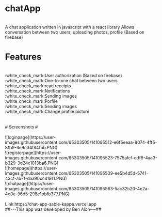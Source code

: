 # chatApp
 <br/>
 A chat application written in javascript with a react library
Allows conversation between two users, uploading photos, profile
(Based on firebase)
<br/>

 # Features #
 
 
 <br/>
:white_check_mark:User authorization (Based on firebase)
 <br/>
:white_check_mark:One-to-one chat between two users
 <br/>
:white_check_mark:read receipts
 <br/>
:white_check_mark:Notifications
 <br/>
:white_check_mark:Sending images
 <br/>
 :white_check_mark:Porfile
 <br/>
:white_check_mark:Sending images
 <br/>
 :white_check_mark:Change profile picture
 <br/>
 
 <br/>
 <br/>
 # Screenshots #
 
  <br/>
   <br/>
 ![loginpage](https://user-images.githubusercontent.com/65303505/141095512-e6f5eeaa-8074-4ff5-8fb9-6e9c34f84f5b.PNG)
  <br/>
  ![registerpage](https://user-images.githubusercontent.com/65303505/141095523-7575afcf-cdf8-4aa3-b329-3d24c1013ba6.PNG)
   <br/>
![homepage](https://user-images.githubusercontent.com/65303505/141095539-ee5b4d5d-5741-43cf-ab7f-daa90cc41911.PNG)
 <br/>
 ![chatpage](https://user-images.githubusercontent.com/65303505/141095563-5ac32b20-4e2a-4e0e-96d5-298c1bbfb377.PNG)
 
  <br/>
   <br/>
   Link:https://chat-app-sable-kappa.vercel.app
   
  <br/>
  ##---This app was developed by Ben Alon---##
   
